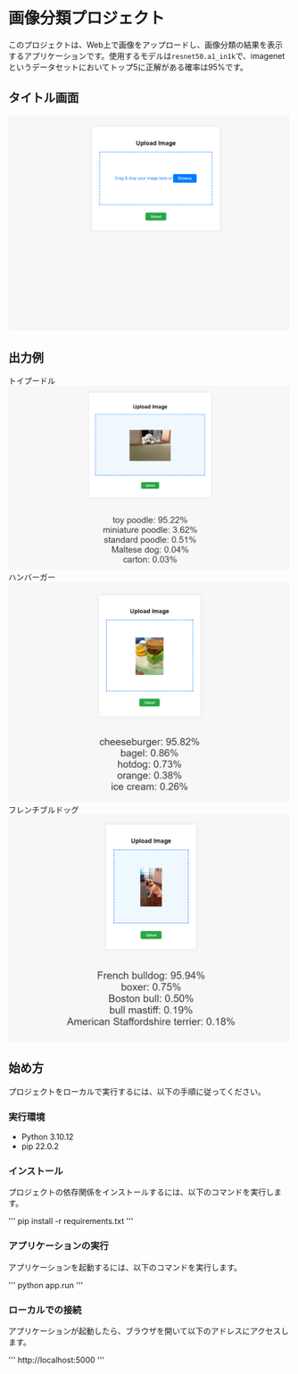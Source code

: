 # 画像分類プロジェクト

このプロジェクトは、Web上で画像をアップロードし、画像分類の結果を表示するアプリケーションです。使用するモデルは`resnet50.a1_in1k`で、imagenetというデータセットにおいてトップ5に正解がある確率は95%です。

## タイトル画面

![uploadボタンを押してください](./images/title.png)

## 出力例
トイプードル
![トイプードルの例](./images/example_toypoodle.png)
ハンバーガー
![ハンバーガーの例](./images/example_burger.png)
フレンチブルドッグ
![フレンチブルドックの例](./images/example_bulldog.png)


## 始め方

プロジェクトをローカルで実行するには、以下の手順に従ってください。

### 実行環境

- Python 3.10.12
- pip 22.0.2

### インストール

プロジェクトの依存関係をインストールするには、以下のコマンドを実行します。

'''
pip install -r requirements.txt
'''


### アプリケーションの実行

アプリケーションを起動するには、以下のコマンドを実行します。

'''
python app.run
'''


### ローカルでの接続

アプリケーションが起動したら、ブラウザを開いて以下のアドレスにアクセスします。

'''
http://localhost:5000
'''
